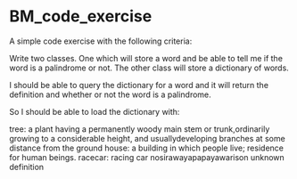 BM_code_exercise
================

A simple code exercise with the following criteria:

Write two classes. One which will store a word and be able to tell me if the word is a palindrome or not. The other class will store a dictionary of words. 

I should be able to query the dictionary for a word and it will return the definition and whether or not the word is a palindrome.

So I should be able to load the dictionary with:

tree: a plant having a permanently woody main stem or trunk,ordinarily growing to a considerable height, and usuallydeveloping branches at some distance from the ground
house: a building in which people live; residence for human beings.
racecar: racing car
nosirawayapapayawarison unknown definition

